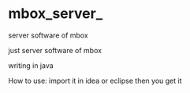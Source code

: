 # mbox_server_
server software of mbox

just server software of mbox

writing in java

How to use:
import it in idea or eclipse
then you get it

